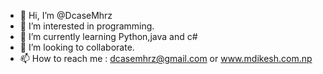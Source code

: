 - 👋 Hi, I’m @DcaseMhrz
- 👀 I’m interested in programming.
- 🌱 I’m currently learning Python,java and c#
- 💞️ I’m looking to collaborate.
- 📫 How to reach me : dcasemhrz@gmail.com or www.mdikesh.com.np

<!---
DcaseMhrz/DcaseMhrz is a ✨ special ✨ repository because its `README.md` (this file) appears on your GitHub profile.
You can click the Preview link to take a look at your changes.
--->
